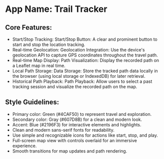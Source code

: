 # **App Name**: Trail Tracker

## Core Features:

- Start/Stop Tracking: Start/Stop Button: A clear and prominent button to start and stop the location tracking.
- Real-time Geolocation: Geolocation Integration: Use the device's geolocation API to capture GPS coordinates throughout the travel path.
- Real-time Map Display: Path Visualization: Display the recorded path on a Leaflet map in real time.
- Local Path Storage: Data Storage: Store the tracked path data locally in the browser (using local storage or IndexedDB) for later retrieval.
- Historical Path Playback: Path Playback: Allow users to select a past tracking session and visualize the recorded path on the map.

## Style Guidelines:

- Primary color: Green (#4CAF50) to represent travel and exploration.
- Secondary color: Gray (#607D8B) for a clean and modern look.
- Accent: Blue (#2196F3) for interactive elements and highlights.
- Clean and modern sans-serif fonts for readability.
- Use simple and recognizable icons for actions like start, stop, and play.
- Full-screen map view with controls overlaid for an immersive experience.
- Smooth transitions for map updates and path rendering.